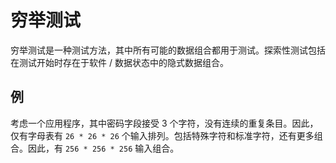 # 穷举测试

穷举测试是一种测试方法，其中所有可能的数据组合都用于测试。探索性测试包括在测试开始时存在于软件 / 数据状态中的隐式数据组合。

## 例

考虑一个应用程序，其中密码字段接受 3 个字符，没有连续的重复条目。因此，仅有字母表有 `26 * 26 * 26` 个输入排列。包括特殊字符和标准字符，还有更多组合。因此，有 `256 * 256 * 256` 输入组合。
